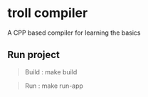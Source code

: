 # troll compiler

A CPP based compiler for learning the basics

## Run project

> Build : make build

> Run : make run-app